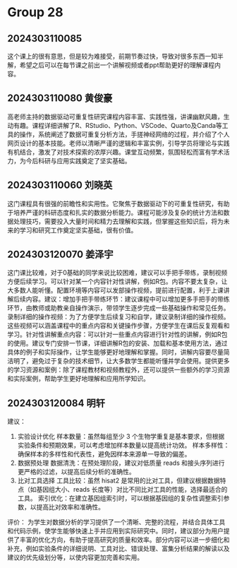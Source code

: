 # Group 28

## 2024303110085

这个课上的很有意思，但是较为难接受，前期节奏过快，导致对很多东西一知半解，希望之后可以在每节课之前出一个讲解视频或者ppt帮助更好的理解课程内容。

## 2024303110080 黄俊豪
高老师主持的数据驱动可重复性研究课程内容丰富、实践性强，讲课幽默风趣，生动有趣。课程详细讲解了R、RStudio、Python、VSCode、Quarto及Canda等工具的操作，系统阐述了数据可重复分析方法，手搓神经网络的过程，并介绍了个人网页设计的基本技能。老师以清晰严谨的逻辑和丰富实例，引导学员将理论与实践有机结合，激发了对技术探索的浓厚兴趣。课堂互动频繁，氛围轻松而富有学术活力，为今后科研与应用实践奠定了坚实基础。

## 2024303110060 刘晓英

这门课程具有很强的前瞻性和实用性。它聚焦于数据驱动下的可重复性研究，有助于培养严谨的科研态度和扎实的数据分析能力。课程可能涉及复杂的统计方法和数据处理技巧，需要投入大量时间和精力去理解和实践，但掌握这些知识后，将为未来的学习和研究工作奠定坚实基础，很有价值。

## 2024303120070 姜泽宇

这门课比较难，对于0基础的同学来说比较困难，建议可以手把手带练，录制视频方便后续学习。可以针对某一个内容针对性讲解，例如R包。内容不要太复杂，让大多数人能听懂。配置环境等内容可以发部操作视频，提前进行配置，利于上课讲解后续内容。建议：增加手把手带练环节：建议课程中可以增加更多手把手的带练环节，由教师或助教亲自操作演示，带领学生逐步完成一些基础操作和常见任务。录制详细的操作视频：为了方便学生后续复习和自学，建议录制详细的操作视频。这些视频可以涵盖课程中的重点内容和关键操作步骤，方便学生在课后反复观看和学习。针对性讲解重点内容：可以针对一些重点内容进行针对性的讲解，例如R包的使用。建议专门安排一节课，详细讲解R包的安装、加载和基本使用方法，通过具体的例子和实际操作，让学生能够更好地理解和掌握。同时，讲解内容要尽量简洁明了，避免过于复杂的技术细节，让大多数学生都能听懂并学会使用。提供更多的学习资源和案例：除了课程教材和视频教程外，还可以提供一些额外的学习资源和实际案例，帮助学生更好地理解和应用所学知识。

## 2024303120084 明轩

建议：
1. 实验设计优化
样本数量：虽然每组至少 3 个生物学重复是基本要求，但根据实验条件和预期效果，可以考虑增加样本数量以提高统计功效。
样本多样性：确保样本的多样性和代表性，避免因样本来源单一导致的偏差。
2. 数据预处理
数据清洗：在预处理阶段，建议对低质量 reads 和接头序列进行更严格的过滤，以提高后续分析的准确性。
3. 比对工具选择
工具比较：虽然 hisat2 是常用的比对工具，但建议根据数据特点（如基因组大小、reads 长度等）对比不同比对工具的性能，选择最适合的工具。
索引优化：在建立基因组索引时，可以根据基因组的复杂性调整索引参数，以提高比对效率和准确性。

评价：
为学生对数据分析的学习提供了一个清晰、完整的流程，并结合具体工具和代码示例，使学生能够快速上手并应用到实际研究中。同时，建议部分为用户提供了丰富的优化方向，有助于提高研究的质量和效率。部分内容可以进一步细化和补充，例如实验条件的详细说明、工具对比、错误处理、富集分析结果的解读以及建议的优先级划分等，以使内容更加完善和实用。
